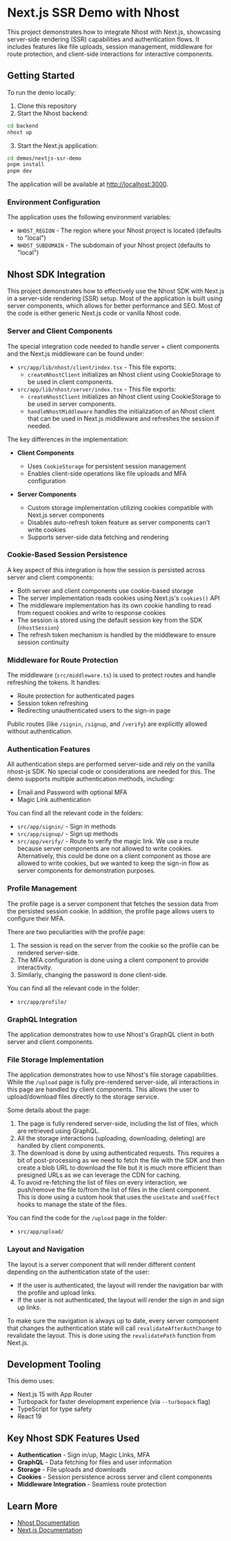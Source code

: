 # Next.js SSR Demo with Nhost

This project demonstrates how to integrate Nhost with Next.js, showcasing server-side rendering (SSR) capabilities and authentication flows. It includes features like file uploads, session management, middleware for route protection, and client-side interactions for interactive components.

## Getting Started

To run the demo locally:

1. Clone this repository
2. Start the Nhost backend:

```bash
cd backend
nhost up
```

3. Start the Next.js application:

```bash
cd demos/nextjs-ssr-demo
pnpm install
pnpm dev
```

The application will be available at [http://localhost:3000](http://localhost:3000).

### Environment Configuration

The application uses the following environment variables:

- `NHOST_REGION` - The region where your Nhost project is located (defaults to "local")
- `NHOST_SUBDOMAIN` - The subdomain of your Nhost project (defaults to "local")

## Nhost SDK Integration

This project demonstrates how to effectively use the Nhost SDK with Next.js in a server-side rendering (SSR) setup. Most of the application is built using server components, which allows for better performance and SEO. Most of the code is either generic Next.js code or vanilla Nhost code.

### Server and Client Components

The special integration code needed to handle server + client components and the Next.js middleware can be found under:

- `src/app/lib/nhost/client/index.tsx` - This file exports:
  - `createNhostClient` initializes an Nhost client using CookieStorage to be used in client components.
- `src/app/lib/nhost/server/index.tsx` - This file exports:
  - `createNhostClient` initializes an Nhost client using CookieStorage to be used in server components.
  - `handleNhostMiddleware` handles the initialization of an Nhost client that can be used in Next.js middleware and refreshes the session if needed.

The key differences in the implementation:

- **Client Components**

  - Uses `CookieStorage` for persistent session management
  - Enables client-side operations like file uploads and MFA configuration

- **Server Components**
  - Custom storage implementation utilizing cookies compatible with Next.js server components
  - Disables auto-refresh token feature as server components can't write cookies
  - Supports server-side data fetching and rendering

### Cookie-Based Session Persistence

A key aspect of this integration is how the session is persisted across server and client components:

- Both server and client components use cookie-based storage
- The server implementation reads cookies using Next.js's `cookies()` API
- The middleware implementation has its own cookie handling to read from request cookies and write to response cookies
- The session is stored using the default session key from the SDK (`nhostSession`)
- The refresh token mechanism is handled by the middleware to ensure session continuity

### Middleware for Route Protection

The middleware (`src/middleware.ts`) is used to protect routes and handle refreshing the tokens. It handles:

- Route protection for authenticated pages
- Session token refreshing
- Redirecting unauthenticated users to the sign-in page

Public routes (like `/signin`, `/signup`, and `/verify`) are explicitly allowed without authentication.

### Authentication Features

All authentication steps are performed server-side and rely on the vanilla nhost-js SDK. No special code or considerations are needed for this. The demo supports multiple authentication methods, including:

- Email and Password with optional MFA
- Magic Link authentication

You can find all the relevant code in the folders:

- `src/app/signin/` - Sign in methods
- `src/app/signup/` - Sign up methods
- `src/app/verify/` - Route to verify the magic link. We use a route because server components are not allowed to write cookies. Alternatively, this could be done on a client component as those are allowed to write cookies, but we wanted to keep the sign-in flow as server components for demonstration purposes.

### Profile Management

The profile page is a server component that fetches the session data from the persisted session cookie. In addition, the profile page allows users to configure their MFA.

There are two peculiarities with the profile page:

1. The session is read on the server from the cookie so the profile can be rendered server-side.
2. The MFA configuration is done using a client component to provide interactivity.
3. Similarly, changing the password is done client-side.

You can find all the relevant code in the folder:

- `src/app/profile/`

### GraphQL Integration

The application demonstrates how to use Nhost's GraphQL client in both server and client components.

### File Storage Implementation

The application demonstrates how to use Nhost's file storage capabilities. While the `/upload` page is fully pre-rendered server-side, all interactions in this page are handled by client components. This allows the user to upload/download files directly to the storage service.

Some details about the page:

1. The page is fully rendered server-side, including the list of files, which are retrieved using GraphQL.
2. All the storage interactions (uploading, downloading, deleting) are handled by client components.
3. The download is done by using authenticated requests. This requires a bit of post-processing as we need to fetch the file with the SDK and then create a blob URL to download the file but it is much more efficient than presigned URLs as we can leverage the CDN for caching.
4. To avoid re-fetching the list of files on every interaction, we push/remove the file to/from the list of files in the client component. This is done using a custom hook that uses the `useState` and `useEffect` hooks to manage the state of the files.

You can find the code for the `/upload` page in the folder:

- `src/app/upload/`

### Layout and Navigation

The layout is a server component that will render different content depending on the authentication state of the user:

- If the user is authenticated, the layout will render the navigation bar with the profile and upload links.
- If the user is not authenticated, the layout will render the sign in and sign up links.

To make sure the navigation is always up to date, every server component that changes the authentication state will call `revalidateAfterAuthChange` to revalidate the layout. This is done using the `revalidatePath` function from Next.js.

## Development Tooling

This demo uses:

- Next.js 15 with App Router
- Turbopack for faster development experience (via `--turbopack` flag)
- TypeScript for type safety
- React 19

## Key Nhost SDK Features Used

- **Authentication** - Sign in/up, Magic Links, MFA
- **GraphQL** - Data fetching for files and user information
- **Storage** - File uploads and downloads
- **Cookies** - Session persistence across server and client components
- **Middleware Integration** - Seamless route protection

## Learn More

- [Nhost Documentation](https://docs.nhost.io)
- [Next.js Documentation](https://nextjs.org/docs)
